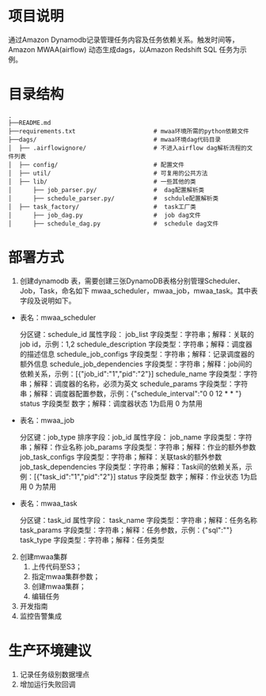 # 项目说明
通过Amazon Dynamodb记录管理任务内容及任务依赖关系。触发时间等，Amazon MWAA(airflow) 动态生成dags，以Amazon Redshift SQL 任务为示例。


# 目录结构
```
.
├──README.md                         
├──requirements.txt                      # mwaa环境所需的python依赖文件
├──dags/                                 # mwaa环境dag代码目录
│  ├── .airflowignore/                   # 不进入airflow dag解析流程的文件列表
│  ├── config/                           # 配置文件
│  ├── util/                             # 可复用的公共方法
│  ├── lib/                              # 一些其他的类
│      ├── job_parser.py/                #  dag配置解析类
│      ├── schedule_parser.py/           #  schdule配置解析类
│  ├── task_factory/                     #  task工厂类
│      ├── job_dag.py                    #  job dag文件
│      ├── schedule_dag.py               #  schedule dag文件
```

# 部署方式

1. 创建dynamodb 表，需要创建三张DynamoDB表格分别管理Scheduler、Job，Task，命名如下 mwaa_scheduler，mwaa_job，mwaa_task。其中表字段及说明如下。
- 表名：mwaa_scheduler
  
   分区键：schedule_id
属性字段：
job_list 字段类型：字符串；解释：关联的job id，示例：1,2
schedule_description 字段类型：字符串；解释：调度器的描述信息
schedule_job_configs 字段类型：字符串；解释：记录调度器的额外信息
schedule_job_dependencies 字段类型：字符串；解释：job间的依赖关系，示例：[{"job_id":"1","pid":"2"}]
schedule_name 字段类型：字符串；解释：调度器的名称，必须为英文
schedule_params 字段类型：字符串；解释：调度器配置参数，示例：{"schedule_interval":"0 0 12 * * "}
status 字段类型 数字；解释：调度器状态 1为启用 0 为禁用

- 表名：mwaa_job
  
   分区键：job_type
排序字段：job_id
属性字段：
job_name 字段类型：字符串；解释：作业名称
job_params 字段类型：字符串；解释：作业的额外参数
job_task_configs 字段类型：字符串；解释：关联task的额外参数
job_task_dependencies 字段类型：字符串；解释：Task间的依赖关系，示例：[{"task_id":"1","pid":"2"}]
status 字段类型 数字；解释：作业状态 1为启用 0 为禁用

- 表名：mwaa_task
  
   分区键：task_id
属性字段：
task_name 字段类型：字符串；解释：任务名称
task_params 字段类型：字符串；解释：任务参数，示例：{"sql":""}
task_type 字段类型：字符串；解释：任务类型

2. 创建mwaa集群
   1. 上传代码至S3；
   2. 指定mwaa集群参数；
   3. 创建mwaa集群；
   4. 编辑任务
3. 开发指南
4. 监控告警集成

# 生产环境建议
1. 记录任务级别数据埋点
2. 增加运行失败回调

